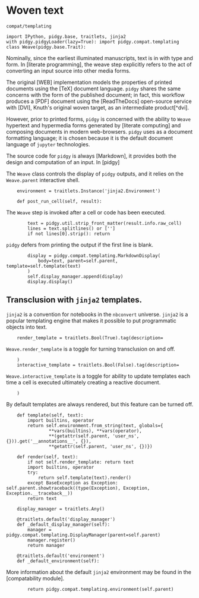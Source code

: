 # Woven text

```{toctree}
compat/templating
```

    import IPython, pidgy.base, traitlets, jinja2
    with pidgy.pidgyLoader(lazy=True): import pidgy.compat.templating
    class Weave(pidgy.base.Trait):

Nominally, since the earliest illuminated manuscripts, text is in with type and form. In [literate programming], the weave step explicitly refers to the act of converting an input source into other media forms.

The original [WEB] implementation models the properties of printed documents using the [TeX] document language.
`pidgy` shares the same concerns with the form of the published document; in fact, this workflow produces a [PDF] document using the [ReadTheDocs] open-source service with [DVI], Knuth's original woven target, as an intermediate product[^dvi].

However, prior to printed forms, `pidgy` is concerned with the ability to `Weave` hypertext and hypermedia forms generated by [literate computing] and composing documents in modern web-browsers. `pidgy` uses as a document formatting language; it is chosen because it is the default document language of `jupyter` technologies.

The source code for `pidgy` is always [Markdown], it provides both the design and computation of an input. In [pidgy]

The `Weave` class controls the display of `pidgy` outputs, and it relies on the `Weave.parent` interactive shell.

        environment = traitlets.Instance('jinja2.Environment')

        def post_run_cell(self, result):

The `Weave` step is invoked after a cell or code has been executed.

            text = pidgy.util.strip_front_matter(result.info.raw_cell)
            lines = text.splitlines() or ['']
            if not lines[0].strip(): return

`pidgy` defers from printing the output if the first line is blank.

            display = pidgy.compat.templating.MarkdownDisplay(
                body=text, parent=self.parent, template=self.template(text)
            )
            self.display_manager.append(display)
            display.display()

## Transclusion with `jinja2` templates.

`jinja2` is a convention for notebooks in the `nbconvert` universe. `jinja2` is a popular templating engine that makes it possible to put programmatic objects into text.

        render_template = traitlets.Bool(True).tag(description=

`Weave.render_template` is a toggle for turning transclusion on and off.

        )
        interactive_template = traitlets.Bool(False).tag(description=

`Weave.interactive_template` is a toggle for ability to update templates each time a cell is executed ultimately creating a reactive document.

        )

By default templates are always rendered, but this feature can be turned off.

        def template(self, text):
            import builtins, operator
            return self.environment.from_string(text, globals={
                    **vars(builtins), **vars(operator),
                    **(getattr(self.parent, 'user_ns', {})).get('__annotations__', {}),
                    **getattr(self.parent, 'user_ns', {})})

        def render(self, text):
            if not self.render_template: return text
            import builtins, operator
            try:
                return self.template(text).render()
            except BaseException as Exception: self.parent.showtraceback((type(Exception), Exception, Exception.__traceback__))
            return text

        display_manager = traitlets.Any()

        @traitlets.default('display_manager')
        def _default_display_manager(self):
            manager = pidgy.compat.templating.DisplayManager(parent=self.parent)
            manager.register()
            return manager

        @traitlets.default('environment')
        def _default_environment(self):

More information about the default `jinja2` environment may be found in the [compatability module].

            return pidgy.compat.templating.environment(self.parent)
